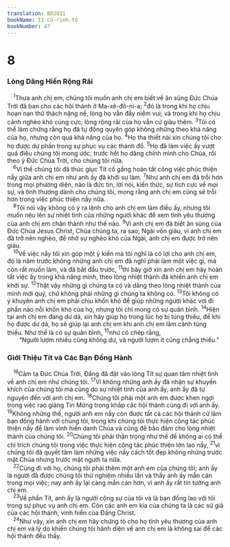 ```yaml
---
translation: BD2011
bookName: II Cô-rinh-tô 
bookNumber: 47
---
```


<div class="title"><h1>8</h1><h3>Lòng Dâng Hiến Rộng Rãi</h3></div>
<span class="verse 2co_8_1"> <sup>1</sup>Thưa anh chị em, chúng tôi muốn anh chị em biết về ân sủng Ðức Chúa Trời đã ban cho các hội thánh ở Ma-xê-đô-ni-a; </span>
<span class="verse 2co_8_2"><sup>2</sup>đó là trong khi họ chịu hoạn nạn thử thách nặng nề, lòng họ vẫn đầy niềm vui; và trong khi họ chịu cảnh nghèo khó cùng cực, lòng rộng rãi của họ vẫn cứ giàu thêm. </span>
<span class="verse 2co_8_3"><sup>3</sup>Tôi có thể làm chứng rằng họ đã tự động quyên góp không những theo khả năng của họ, nhưng còn quá khả năng của họ. </span>
<span class="verse 2co_8_4"><sup>4</sup>Họ tha thiết nài xin chúng tôi cho họ được dự phần trong sự phục vụ các thánh đồ. </span>
<span class="verse 2co_8_5"><sup>5</sup>Họ đã làm việc ấy vượt quá điều chúng tôi mong ước; trước hết họ dâng chính mình cho Chúa, rồi theo ý Ðức Chúa Trời, cho chúng tôi nữa. <br/></span>
<span class="verse 2co_8_6"> <sup>6</sup>Vì thế chúng tôi đã thúc giục Tít cố gắng hoàn tất công việc phúc thiện nầy giữa anh chị em như anh ấy đã khởi sự làm. </span>
<span class="verse 2co_8_7"><sup>7</sup>Như anh chị em đã trỗi hơn trong mọi phương diện, nào là đức tin, lời nói, kiến thức, sự tích cực về mọi sự, và tình thương dành cho chúng tôi, mong rằng anh chị em cũng sẽ trỗi hơn trong việc phúc thiện nầy nữa.<br/></span>
<span class="verse 2co_8_8"> <sup>8</sup>Tôi nói vậy không có ý ra lệnh cho anh chị em làm điều ấy, nhưng tôi muốn nêu lên sự nhiệt tình của những người khác để xem tình yêu thương của anh chị em chân thành như thế nào. </span>
<span class="verse 2co_8_9"><sup>9</sup>Vì anh chị em đã biết ân sủng của Ðức Chúa Jesus Christ, Chúa chúng ta, ra sao; Ngài vốn giàu, vì anh chị em đã trở nên nghèo, để nhờ sự nghèo khó của Ngài, anh chị em được trở nên giàu.<br/></span>
<span class="verse 2co_8_10"> <sup>10</sup>Về việc nầy tôi xin góp một ý kiến mà tôi nghĩ là có lợi cho anh chị em, đó là năm trước không những anh chị em đã nghĩ phải làm một việc gì, mà còn rất muốn làm, và đã bắt đầu trước, </span>
<span class="verse 2co_8_11"><sup>11</sup>thì bây giờ xin anh chị em hãy hoàn tất việc ấy trong khả năng mình, theo lòng nhiệt thành đã khiến anh chị em khởi sự. </span>
<span class="verse 2co_8_12"><sup>12</sup>Thật vậy những gì chúng ta có và dâng theo lòng nhiệt thành của mình mới quý, chứ không phải những gì chúng ta không có. </span>
<span class="verse 2co_8_13"><sup>13</sup>Tôi không có ý khuyên anh chị em phải chịu khốn khó để giúp những người khác vơi đi phần nào nỗi khốn khó của họ, nhưng tôi chỉ mong có sự quân bình. </span>
<span class="verse 2co_8_14"><sup>14</sup>Hiện tại anh chị em đang dư dả, xin hãy giúp họ trong lúc họ bị túng thiếu, để khi họ được dư dả, họ sẽ giúp lại anh chị em khi anh chị em lâm cảnh túng thiếu. Như thế là có sự quân bình, </span>
<span class="verse 2co_8_15"><sup>15</sup>như có chép rằng,<br/>  “Người lượm nhiều cũng không dư, và người lượm ít cũng chẳng thiếu.” <br/></span>
<div class="title"><h3>Giới Thiệu Tít và Các Bạn Ðồng Hành</h3></div>
<span class="verse 2co_8_16"> <sup>16</sup>Cảm tạ Ðức Chúa Trời, Ðấng đã đặt vào lòng Tít sự quan tâm nhiệt tình về anh chị em như chúng tôi. </span>
<span class="verse 2co_8_17"><sup>17</sup>Vì không những anh ấy đã nhận sự khuyến khích của chúng tôi mà cũng do sự nhiệt tình của anh ấy, anh ấy đã tự nguyện đến với anh chị em. </span>
<span class="verse 2co_8_18"><sup>18</sup>Chúng tôi phái một anh em được khen ngợi trong việc rao giảng Tin Mừng trong khắp các hội thánh cùng đi với anh ấy. </span>
<span class="verse 2co_8_19"><sup>19</sup>Không những thế, người anh em nầy còn được tất cả các hội thánh cử làm bạn đồng hành với chúng tôi, trong khi chúng tôi thực hiện công tác phúc thiện nầy để làm vinh hiển danh Chúa và cũng để bảo đảm cho lòng nhiệt thành của chúng tôi. </span>
<span class="verse 2co_8_20"><sup>20</sup>Chúng tôi phải thận trọng như thế để không ai có thể chỉ trích chúng tôi trong việc thực hiện công tác phúc thiện lớn lao nầy, </span>
<span class="verse 2co_8_21"><sup>21</sup>vì chúng tôi đã quyết tâm làm những việc nầy cách tốt đẹp không những trước mặt Chúa nhưng trước mặt người ta nữa.<br/></span>
<span class="verse 2co_8_22"> <sup>22</sup>Cùng đi với họ, chúng tôi phái thêm một anh em của chúng tôi; anh ấy là người đã được chúng tôi thử nghiệm nhiều lần và thấy anh ấy mẫn cán trong mọi việc; nay anh ấy lại càng mẫn cán hơn, vì anh ấy rất tin tưởng anh chị em.<br/></span>
<span class="verse 2co_8_23"> <sup>23</sup>Về phần Tít, anh ấy là người cộng sự của tôi và là bạn đồng lao với tôi trong sự phục vụ anh chị em. Còn các anh em kia của chúng ta là các sứ giả của các hội thánh, vinh hiển của Ðấng Christ.<br/></span>
<span class="verse 2co_8_24"> <sup>24</sup>Như vậy, xin anh chị em hãy chứng tỏ cho họ tình yêu thương của anh chị em và lý do khiến chúng tôi hãnh diện về anh chị em là không sai để các hội thánh đều thấy.<br/></span>

